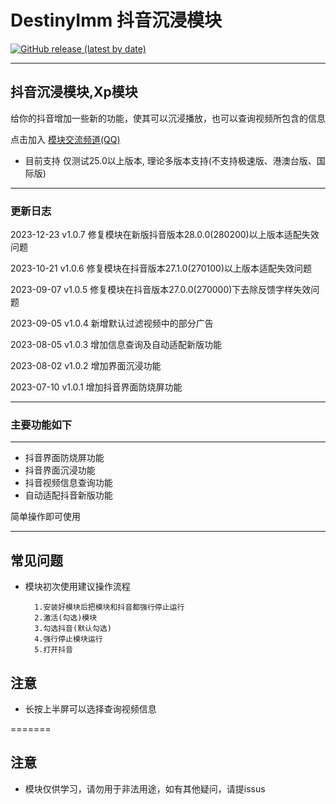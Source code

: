 
# DestinyImm 抖音沉浸模块
[<img alt="GitHub release (latest by date)" src="https://img.shields.io/github/v/release/Xposed-Modules-Repo/xdc.destinyImm">](https://github.com/Xposed-Modules-Repo/xdc.destinyImm/releases/tag/169832106-23.10.26)

---

## 抖音沉浸模块,Xp模块

给你的抖音增加一些新的功能，使其可以沉浸播放，也可以查询视频所包含的信息

点击加入 [模块交流频道(QQ)](https://pd.qq.com/s/gacaf5jwq)

* 目前支持 仅测试25.0以上版本, 理论多版本支持(不支持极速版、港澳台版、国际版)

---

### 更新日志
2023-12-23  v1.0.7 修复模块在新版抖音版本28.0.0(280200)以上版本适配失效问题

2023-10-21  v1.0.6 修复模块在抖音版本27.1.0(270100)以上版本适配失效问题

2023-09-07  v1.0.5 修复模块在抖音版本27.0.0(270000)下去除反馈字样失效问题

2023-09-05  v1.0.4 新增默认过滤视频中的部分广告

2023-08-05  v1.0.3 增加信息查询及自动适配新版功能

2023-08-02  v1.0.2 增加界面沉浸功能

2023-07-10  v1.0.1 增加抖音界面防烧屏功能

---

### 主要功能如下

---

* 抖音界面防烧屏功能
* 抖音界面沉浸功能
* 抖音视频信息查询功能
* 自动适配抖音新版功能

简单操作即可使用

---

## 常见问题

* 模块初次使用建议操作流程

        1.安装好模块后把模块和抖音都强行停止运行
        2.激活(勾选)模块
        3.勾选抖音(默认勾选)
        4.强行停止模块运行
        5.打开抖音

## 注意

* 长按上半屏可以选择查询视频信息

=======

## 注意

* 模块仅供学习，请勿用于非法用途，如有其他疑问，请提issus
